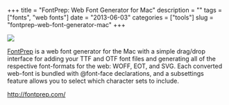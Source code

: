 +++
title = "FontPrep: Web Font Generator for Mac"
description = ""
tags = ["fonts", "web fonts"]
date = "2013-06-03"
categories = ["tools"]
slug = "fontprep-web-font-generator-mac"
+++


<div class="tool-screenshot mb1"><a href="http://fontprep.com/"><img id="bluga-thumbnail-2676" class="bluga-thumbnail custom" src="//konigi.com/media/bluga/
wt522fab5ed74a5_custom.jpg"/></a></div><p><a href="http://fontprep.com/">FontPrep</a> is a web font generator for the Mac with a simple drag/drop interface for adding your TTF and OTF font files and generating all of the respective font-formats for the web: WOFF, EOT, and SVG. Each converted web-font is bundled with @font-face declarations, and a subsettings feature allows you to select which character sets to include.</p>

  
<p><a href="http://fontprep.com/">http://fontprep.com/</a></p>
      
